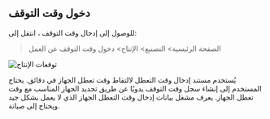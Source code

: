 ## دخول وقت التوقف

للوصول إلى إدخال وقت التوقف ، انتقل إلى:

> الصفحة الرئيسية> التصنيع> الإنتاج> دخول وقت التوقف عن العمل

![توقعات الإنتاج](https://docs.erpnext.com/files/downtime-entry.png)

يُستخدم مستند إدخال وقت التعطل لالتقاط وقت تعطل الجهاز في دقائق. يحتاج المستخدم إلى إنشاء سجل وقت التوقف يدويًا عن طريق تحديد الجهاز المناسب مع وقت تعطل الجهاز. يعرف مشغل بيانات إدخال وقت التعطل الجهاز الذي لا يعمل بشكل جيد ويحتاج إلى صيانة.